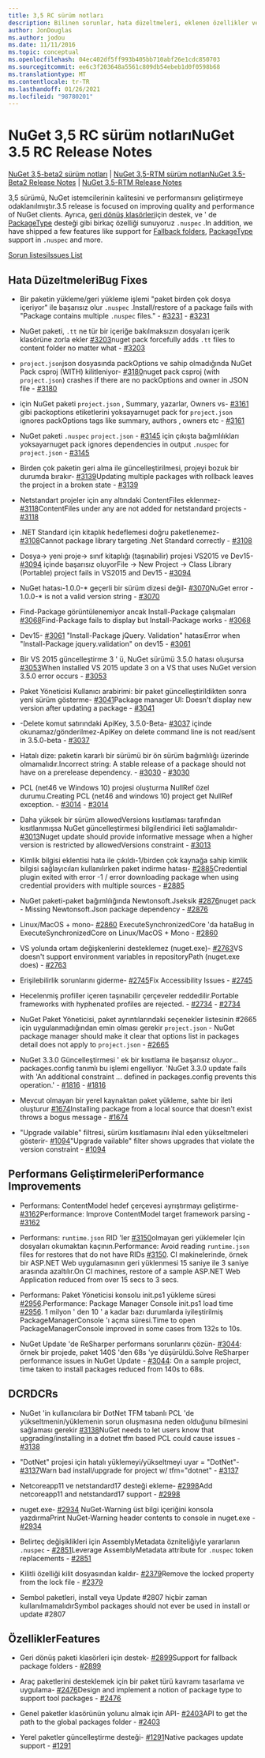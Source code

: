 ```yaml
---
title: 3,5 RC sürüm notları
description: Bilinen sorunlar, hata düzeltmeleri, eklenen özellikler ve CCR 'ler dahil olmak üzere NuGet 3,5 RC için sürüm notları.
author: JonDouglas
ms.author: jodou
ms.date: 11/11/2016
ms.topic: conceptual
ms.openlocfilehash: 04ec402df5ff993b405bb710abf26e1cdc850703
ms.sourcegitcommit: ee6c3f203648a5561c809db54ebeb1d0f0598b68
ms.translationtype: MT
ms.contentlocale: tr-TR
ms.lasthandoff: 01/26/2021
ms.locfileid: "98780201"
---
```

# <a name="nuget-35-rc-release-notes"></a><span data-ttu-id="1c2f0-103">NuGet 3,5 RC sürüm notları</span><span class="sxs-lookup"><span data-stu-id="1c2f0-103">NuGet 3.5 RC Release Notes</span></span>

<span data-ttu-id="1c2f0-104">[NuGet 3,5-beta2 sürüm notları](../release-notes/nuget-3.5-Beta2.md)  |  [NuGet 3,5-RTM sürüm notları](../release-notes/nuget-3.5-RTM.md)</span><span class="sxs-lookup"><span data-stu-id="1c2f0-104">[NuGet 3.5-Beta2 Release Notes](../release-notes/nuget-3.5-Beta2.md) | [NuGet 3.5-RTM Release Notes](../release-notes/nuget-3.5-RTM.md)</span></span>

<span data-ttu-id="1c2f0-105">3,5 sürümü, NuGet istemcilerinin kalitesini ve performansını geliştirmeye odaklanılmıştır.</span><span class="sxs-lookup"><span data-stu-id="1c2f0-105">3.5 release is focused on improving quality and performance of NuGet clients.</span></span> <span data-ttu-id="1c2f0-106">Ayrıca, [geri dönüş klasörleri](https://github.com/NuGet/Home/issues/2899)için destek, ve ' de [PackageType](https://github.com/NuGet/Home/issues/2476) desteği gibi birkaç özelliği sunuyoruz `.nuspec` .</span><span class="sxs-lookup"><span data-stu-id="1c2f0-106">In addition, we have shipped a few features like support for [Fallback folders](https://github.com/NuGet/Home/issues/2899), [PackageType](https://github.com/NuGet/Home/issues/2476) support in `.nuspec` and more.</span></span>

[<span data-ttu-id="1c2f0-107">Sorun listesi</span><span class="sxs-lookup"><span data-stu-id="1c2f0-107">Issues List</span></span>](https://github.com/NuGet/Home/issues?q=is%3Aissue+is%3Aclosed+milestone%3A%223.5%20RC")

## <a name="bug-fixes"></a><span data-ttu-id="1c2f0-108">Hata Düzeltmeleri</span><span class="sxs-lookup"><span data-stu-id="1c2f0-108">Bug Fixes</span></span>

* <span data-ttu-id="1c2f0-109">Bir paketin yükleme/geri yükleme işlemi "paket birden çok dosya içeriyor" ile başarısız olur `.nuspec` .</span><span class="sxs-lookup"><span data-stu-id="1c2f0-109">Install/restore of a package fails with "Package contains multiple `.nuspec` files."</span></span><span data-ttu-id="1c2f0-110"> - [#3231](https://github.com/NuGet/Home/issues/3231)</span><span class="sxs-lookup"><span data-stu-id="1c2f0-110"> - [#3231](https://github.com/NuGet/Home/issues/3231)</span></span>

* <span data-ttu-id="1c2f0-111">NuGet paketi, `.tt` ne tür bir içeriğe bakılmaksızın dosyaları içerik klasörüne zorla ekler [#3203](https://github.com/NuGet/Home/issues/3203)</span><span class="sxs-lookup"><span data-stu-id="1c2f0-111">nuget pack forcefully adds `.tt` files to content folder no matter what - [#3203](https://github.com/NuGet/Home/issues/3203)</span></span>

* <span data-ttu-id="1c2f0-112">`project.json`json dosyasında packOptions ve sahip olmadığında NuGet Pack csproj (WITH) kilitleniyor- [#3180](https://github.com/NuGet/Home/issues/3180)</span><span class="sxs-lookup"><span data-stu-id="1c2f0-112">nuget pack csproj (with `project.json`) crashes if there are no packOptions and owner in JSON file - [#3180](https://github.com/NuGet/Home/issues/3180)</span></span>

* <span data-ttu-id="1c2f0-113">için NuGet paketi `project.json` , Summary, yazarlar, Owners vs- [#3161](https://github.com/NuGet/Home/issues/3161) gibi packoptions etiketlerini yoksayar</span><span class="sxs-lookup"><span data-stu-id="1c2f0-113">nuget pack for `project.json` ignores packOptions tags like summary, authors , owners etc - [#3161](https://github.com/NuGet/Home/issues/3161)</span></span>

* <span data-ttu-id="1c2f0-114">NuGet paketi `.nuspec` `project.json`  -  [#3145](https://github.com/NuGet/Home/issues/3145) için çıkışta bağımlılıkları yoksayar</span><span class="sxs-lookup"><span data-stu-id="1c2f0-114">nuget pack ignores dependencies in output `.nuspec` for `project.json` - [#3145](https://github.com/NuGet/Home/issues/3145)</span></span>

* <span data-ttu-id="1c2f0-115">Birden çok paketin geri alma ile güncelleştirilmesi, projeyi bozuk bir durumda bırakır- [#3139](https://github.com/NuGet/Home/issues/3139)</span><span class="sxs-lookup"><span data-stu-id="1c2f0-115">Updating multiple packages with rollback leaves the project in a broken state - [#3139](https://github.com/NuGet/Home/issues/3139)</span></span>

* <span data-ttu-id="1c2f0-116">Netstandart projeler için any altındaki ContentFiles eklenmez- [#3118](https://github.com/NuGet/Home/issues/3118)</span><span class="sxs-lookup"><span data-stu-id="1c2f0-116">ContentFiles under any are not added for netstandard projects - [#3118](https://github.com/NuGet/Home/issues/3118)</span></span>

* <span data-ttu-id="1c2f0-117">.NET Standard için kitaplık hedeflemesi doğru paketlenemez- [#3108](https://github.com/NuGet/Home/issues/3108)</span><span class="sxs-lookup"><span data-stu-id="1c2f0-117">Cannot package library targeting .Net Standard correctly - [#3108](https://github.com/NuGet/Home/issues/3108)</span></span>

* <span data-ttu-id="1c2f0-118">Dosya-> yeni proje-> sınıf kitaplığı (taşınabilir) projesi VS2015 ve Dev15- [#3094](https://github.com/NuGet/Home/issues/3094) içinde başarısız oluyor</span><span class="sxs-lookup"><span data-stu-id="1c2f0-118">File -> New Project -> Class Library (Portable) project fails in VS2015 and Dev15 - [#3094](https://github.com/NuGet/Home/issues/3094)</span></span>

* <span data-ttu-id="1c2f0-119">NuGet hatası-1.0.0-\* geçerli bir sürüm dizesi değil- [#3070](https://github.com/NuGet/Home/issues/3070)</span><span class="sxs-lookup"><span data-stu-id="1c2f0-119">NuGet error - 1.0.0-\* is not a valid version string - [#3070](https://github.com/NuGet/Home/issues/3070)</span></span>

* <span data-ttu-id="1c2f0-120">Find-Package görüntülenemiyor ancak Install-Package çalışmaları [#3068](https://github.com/NuGet/Home/issues/3068)</span><span class="sxs-lookup"><span data-stu-id="1c2f0-120">Find-Package fails to display but Install-Package works - [#3068](https://github.com/NuGet/Home/issues/3068)</span></span>

* <span data-ttu-id="1c2f0-121">Dev15- [#3061](https://github.com/NuGet/Home/issues/3061) "Install-Package jQuery. Validation" hatası</span><span class="sxs-lookup"><span data-stu-id="1c2f0-121">Error when "Install-Package jquery.validation" on dev15 - [#3061](https://github.com/NuGet/Home/issues/3061)</span></span>

* <span data-ttu-id="1c2f0-122">Bir VS 2015 güncelleştirme 3 ' ü, NuGet sürümü 3.5.0 hatası oluşursa [#3053](https://github.com/NuGet/Home/issues/3053)</span><span class="sxs-lookup"><span data-stu-id="1c2f0-122">When installed VS 2015 update 3 on a VS that uses NuGet version 3.5.0 error occurs - [#3053](https://github.com/NuGet/Home/issues/3053)</span></span>

* <span data-ttu-id="1c2f0-123">Paket Yöneticisi Kullanıcı arabirimi: bir paket güncelleştirildikten sonra yeni sürüm gösterme- [#3041](https://github.com/NuGet/Home/issues/3041)</span><span class="sxs-lookup"><span data-stu-id="1c2f0-123">Package manager UI: Doesn't display new version after updating a package - [#3041](https://github.com/NuGet/Home/issues/3041)</span></span>

* <span data-ttu-id="1c2f0-124">-Delete komut satırındaki ApiKey, 3.5.0-Beta- [#3037](https://github.com/NuGet/Home/issues/3037) içinde okunamaz/gönderilmez</span><span class="sxs-lookup"><span data-stu-id="1c2f0-124">-ApiKey on delete command line is not read/sent in 3.5.0-beta - [#3037](https://github.com/NuGet/Home/issues/3037)</span></span>

* <span data-ttu-id="1c2f0-125">Hatalı dize: paketin kararlı bir sürümü bir ön sürüm bağımlılığı üzerinde olmamalıdır.</span><span class="sxs-lookup"><span data-stu-id="1c2f0-125">Incorrect string: A stable release of a package should not have on a prerelease dependency.</span></span><span data-ttu-id="1c2f0-126"> - [#3030](https://github.com/NuGet/Home/issues/3030)</span><span class="sxs-lookup"><span data-stu-id="1c2f0-126"> - [#3030](https://github.com/NuGet/Home/issues/3030)</span></span>

* <span data-ttu-id="1c2f0-127">PCL (net46 ve Windows 10) projesi oluşturma NullRef özel durumu.</span><span class="sxs-lookup"><span data-stu-id="1c2f0-127">Creating PCL (net46 and windows 10) project get NullRef exception.</span></span><span data-ttu-id="1c2f0-128"> - [#3014](https://github.com/NuGet/Home/issues/3014)</span><span class="sxs-lookup"><span data-stu-id="1c2f0-128"> - [#3014](https://github.com/NuGet/Home/issues/3014)</span></span>

* <span data-ttu-id="1c2f0-129">Daha yüksek bir sürüm allowedVersions kısıtlaması tarafından kısıtlanmışsa NuGet güncelleştirmesi bilgilendirici ileti sağlamalıdır- [#3013](https://github.com/NuGet/Home/issues/3013)</span><span class="sxs-lookup"><span data-stu-id="1c2f0-129">Nuget update should provide informative message when a higher version is restricted by allowedVersions constraint - [#3013](https://github.com/NuGet/Home/issues/3013)</span></span>

* <span data-ttu-id="1c2f0-130">Kimlik bilgisi eklentisi hata ile çıkıldı-1/birden çok kaynağa sahip kimlik bilgisi sağlayıcıları kullanılırken paket indirme hatası- [#2885](https://github.com/NuGet/Home/issues/2885)</span><span class="sxs-lookup"><span data-stu-id="1c2f0-130">Credential plugin exited with error -1 / error downloading package when using credential providers with multiple sources - [#2885](https://github.com/NuGet/Home/issues/2885)</span></span>

* <span data-ttu-id="1c2f0-131">NuGet paketi-paket bağımlılığında Newtonsoft.Jseksik [#2876](https://github.com/NuGet/Home/issues/2876)</span><span class="sxs-lookup"><span data-stu-id="1c2f0-131">nuget pack - Missing Newtonsoft.Json package dependency - [#2876](https://github.com/NuGet/Home/issues/2876)</span></span>

* <span data-ttu-id="1c2f0-132">Linux/MacOS + mono- [#2860](https://github.com/NuGet/Home/issues/2860) ExecuteSynchronizedCore 'da hata</span><span class="sxs-lookup"><span data-stu-id="1c2f0-132">Bug in ExecuteSynchronizedCore on Linux/MacOS + Mono - [#2860](https://github.com/NuGet/Home/issues/2860)</span></span>

* <span data-ttu-id="1c2f0-133">VS yolunda ortam değişkenlerini desteklemez (nuget.exe)- [#2763](https://github.com/NuGet/Home/issues/2763)</span><span class="sxs-lookup"><span data-stu-id="1c2f0-133">VS doesn't support environment variables in repositoryPath (nuget.exe does) - [#2763](https://github.com/NuGet/Home/issues/2763)</span></span>

* <span data-ttu-id="1c2f0-134">Erişilebilirlik sorunlarını giderme- [#2745](https://github.com/NuGet/Home/issues/2745)</span><span class="sxs-lookup"><span data-stu-id="1c2f0-134">Fix Accessibility Issues - [#2745](https://github.com/NuGet/Home/issues/2745)</span></span>

* <span data-ttu-id="1c2f0-135">Hecelenmiş profiller içeren taşınabilir çerçeveler reddedilir.</span><span class="sxs-lookup"><span data-stu-id="1c2f0-135">Portable frameworks with hyphenated profiles are rejected.</span></span><span data-ttu-id="1c2f0-136"> - [#2734](https://github.com/NuGet/Home/issues/2734)</span><span class="sxs-lookup"><span data-stu-id="1c2f0-136"> - [#2734](https://github.com/NuGet/Home/issues/2734)</span></span>

* <span data-ttu-id="1c2f0-137">NuGet Paket Yöneticisi, paket ayrıntılarındaki seçenekler listesinin #2665 için uygulanmadığından emin olması gerekir `project.json`  -  [](https://github.com/NuGet/Home/issues/2665)</span><span class="sxs-lookup"><span data-stu-id="1c2f0-137">NuGet package manager should make it clear that options list in packages detail does not apply to `project.json` - [#2665](https://github.com/NuGet/Home/issues/2665)</span></span>

* <span data-ttu-id="1c2f0-138">NuGet 3.3.0 Güncelleştirmesi ' ek bir kısıtlama ile başarısız oluyor... packages.config tanımlı bu işlemi engelliyor. '</span><span class="sxs-lookup"><span data-stu-id="1c2f0-138">NuGet 3.3.0 update fails with 'An additional constraint ... defined in packages.config prevents this operation.'</span></span><span data-ttu-id="1c2f0-139"> - [#1816](https://github.com/NuGet/Home/issues/1816)</span><span class="sxs-lookup"><span data-stu-id="1c2f0-139"> - [#1816](https://github.com/NuGet/Home/issues/1816)</span></span>

* <span data-ttu-id="1c2f0-140">Mevcut olmayan bir yerel kaynaktan paket yükleme, sahte bir ileti oluşturur [#1674](https://github.com/NuGet/Home/issues/1674)</span><span class="sxs-lookup"><span data-stu-id="1c2f0-140">Installing package from a local source that doesn't exist throws a bogus message - [#1674](https://github.com/NuGet/Home/issues/1674)</span></span>

* <span data-ttu-id="1c2f0-141">"Upgrade vailable" filtresi, sürüm kısıtlamasını ihlal eden yükseltmeleri gösterir- [#1094](https://github.com/NuGet/Home/issues/1094)</span><span class="sxs-lookup"><span data-stu-id="1c2f0-141">"Upgrade vailable" filter shows upgrades that violate the version constraint - [#1094](https://github.com/NuGet/Home/issues/1094)</span></span>

## <a name="performance-improvements"></a><span data-ttu-id="1c2f0-142">Performans Geliştirmeleri</span><span class="sxs-lookup"><span data-stu-id="1c2f0-142">Performance Improvements</span></span>

* <span data-ttu-id="1c2f0-143">Performans: ContentModel hedef çerçevesi ayrıştırmayı geliştirme- [#3162](https://github.com/NuGet/Home/issues/3162)</span><span class="sxs-lookup"><span data-stu-id="1c2f0-143">Performance: Improve ContentModel target framework parsing - [#3162](https://github.com/NuGet/Home/issues/3162)</span></span>

* <span data-ttu-id="1c2f0-144">Performans: `runtime.json` RID 'ler [#3150](https://github.com/NuGet/Home/issues/3150)olmayan geri yüklemeler Için dosyaları okumaktan kaçının.</span><span class="sxs-lookup"><span data-stu-id="1c2f0-144">Performance: Avoid reading `runtime.json` files for restores that do not have RIDs [#3150](https://github.com/NuGet/Home/issues/3150).</span></span> <span data-ttu-id="1c2f0-145">CI makinelerinde, örnek bir ASP.NET Web uygulamasının geri yüklenmesi 15 saniye ile 3 saniye arasında azaltılır.</span><span class="sxs-lookup"><span data-stu-id="1c2f0-145">On CI machines, restore of a sample ASP.NET Web Application reduced from over 15 secs to 3 secs.</span></span>

* <span data-ttu-id="1c2f0-146">Performans: Paket Yöneticisi konsolu init.ps1 yükleme süresi [#2956](https://github.com/NuGet/Home/issues/2956).</span><span class="sxs-lookup"><span data-stu-id="1c2f0-146">Performance: Package Manager Console init.ps1 load time [#2956](https://github.com/NuGet/Home/issues/2956).</span></span> <span data-ttu-id="1c2f0-147">1 milyon ' den 10 ' a kadar bazı durumlarda iyileştirilmiş PackageManagerConsole 'ı açma süresi.</span><span class="sxs-lookup"><span data-stu-id="1c2f0-147">Time to open PackageManagerConsole improved in some cases from 132s to 10s.</span></span>

* <span data-ttu-id="1c2f0-148">NuGet Update 'de ReSharper performans sorunlarını çözün- [#3044](https://github.com/NuGet/Home/issues/3044): örnek bir projede, paket 140S 'den 68s 'ye düşürüldü.</span><span class="sxs-lookup"><span data-stu-id="1c2f0-148">Solve ReSharper performance issues in NuGet Update - [#3044](https://github.com/NuGet/Home/issues/3044): On a sample project, time taken to install packages reduced from 140s to 68s.</span></span>

## <a name="dcrs"></a><span data-ttu-id="1c2f0-149">DCR</span><span class="sxs-lookup"><span data-stu-id="1c2f0-149">DCRs</span></span>

* <span data-ttu-id="1c2f0-150">NuGet 'in kullanıcılara bir DotNet TFM tabanlı PCL 'de yükseltmenin/yüklemenin sorun oluşmasına neden olduğunu bilmesini sağlaması gerekir [#3138](https://github.com/NuGet/Home/issues/3138)</span><span class="sxs-lookup"><span data-stu-id="1c2f0-150">NuGet needs to let users know that upgrading/installing in a dotnet tfm based PCL could cause issues - [#3138](https://github.com/NuGet/Home/issues/3138)</span></span>

* <span data-ttu-id="1c2f0-151">"DotNet" projesi için hatalı yüklemeyi/yükseltmeyi uyar = "DotNet"- [#3137](https://github.com/NuGet/Home/issues/3137)</span><span class="sxs-lookup"><span data-stu-id="1c2f0-151">Warn bad install/upgrade for project w/ tfm="dotnet" - [#3137](https://github.com/NuGet/Home/issues/3137)</span></span>

* <span data-ttu-id="1c2f0-152">Netcoreapp11 ve netstandard17 desteği ekleme- [#2998](https://github.com/NuGet/Home/issues/2998)</span><span class="sxs-lookup"><span data-stu-id="1c2f0-152">Add netcoreapp11 and netstandard17 support - [#2998](https://github.com/NuGet/Home/issues/2998)</span></span>

* <span data-ttu-id="1c2f0-153">nuget.exe- [#2934](https://github.com/NuGet/Home/issues/2934) NuGet-Warning üst bilgi içeriğini konsola yazdırma</span><span class="sxs-lookup"><span data-stu-id="1c2f0-153">Print NuGet-Warning header contents to console in nuget.exe - [#2934](https://github.com/NuGet/Home/issues/2934)</span></span>

* <span data-ttu-id="1c2f0-154">Belirteç değişiklikleri için AssemblyMetadata özniteliğiyle yararlanın `.nuspec` - [#2851](https://github.com/NuGet/Home/issues/2851)</span><span class="sxs-lookup"><span data-stu-id="1c2f0-154">Leverage AssemblyMetadata attribute for `.nuspec` token replacements - [#2851](https://github.com/NuGet/Home/issues/2851)</span></span>

* <span data-ttu-id="1c2f0-155">Kilitli özelliği kilit dosyasından kaldır- [#2379](https://github.com/NuGet/Home/issues/2379)</span><span class="sxs-lookup"><span data-stu-id="1c2f0-155">Remove the locked property from the lock file - [#2379](https://github.com/NuGet/Home/issues/2379)</span></span>

* <span data-ttu-id="1c2f0-156">Sembol paketleri, install veya Update #2807 hiçbir zaman kullanılmamalıdır</span><span class="sxs-lookup"><span data-stu-id="1c2f0-156">Symbol packages should not ever be used in install or update #2807</span></span>

## <a name="features"></a><span data-ttu-id="1c2f0-157">Özellikler</span><span class="sxs-lookup"><span data-stu-id="1c2f0-157">Features</span></span>

* <span data-ttu-id="1c2f0-158">Geri dönüş paketi klasörleri için destek- [#2899](https://github.com/NuGet/Home/issues/2899)</span><span class="sxs-lookup"><span data-stu-id="1c2f0-158">Support for fallback package folders - [#2899](https://github.com/NuGet/Home/issues/2899)</span></span>

* <span data-ttu-id="1c2f0-159">Araç paketlerini desteklemek için bir paket türü kavramı tasarlama ve uygulama- [#2476](https://github.com/NuGet/Home/issues/2476)</span><span class="sxs-lookup"><span data-stu-id="1c2f0-159">Design and implement a notion of package type to support tool packages - [#2476](https://github.com/NuGet/Home/issues/2476)</span></span>

* <span data-ttu-id="1c2f0-160">Genel paketler klasörünün yolunu almak için API- [#2403](https://github.com/NuGet/Home/issues/2403)</span><span class="sxs-lookup"><span data-stu-id="1c2f0-160">API to get the path to the global packages folder - [#2403](https://github.com/NuGet/Home/issues/2403)</span></span>

* <span data-ttu-id="1c2f0-161">Yerel paketler güncelleştirme desteği- [#1291](https://github.com/NuGet/Home/issues/1291)</span><span class="sxs-lookup"><span data-stu-id="1c2f0-161">Native packages update support - [#1291](https://github.com/NuGet/Home/issues/1291)</span></span>
